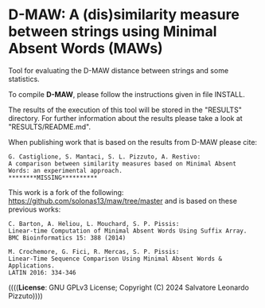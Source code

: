 D-MAW: A (dis)similarity measure between strings using Minimal Absent Words (MAWs)
===

Tool for evaluating the D-MAW distance between strings and some statistics.

To compile <b>D-MAW</b>, please follow the instructions given in file INSTALL.

The results of the execution of this tool will be stored in the "RESULTS" directory. For further information about the results please take a look at "RESULTS/README.md".

When publishing work that is based on the results from D-MAW please cite:
```
G. Castiglione, S. Mantaci, S. L. Pizzuto, A. Restivo:
A comparison between similarity measures based on Minimal Absent Words: an experimental approach. 
********MISSING**********
```

This work is a fork of the following: https://github.com/solonas13/maw/tree/master and is based on these previous works:
```
C. Barton, A. Heliou, L. Mouchard, S. P. Pissis:
Linear-time Computation of Minimal Absent Words Using Suffix Array. 
BMC Bioinformatics 15: 388 (2014)
```
```
M. Crochemore, G. Fici, R. Mercas, S. P. Pissis:
Linear-Time Sequence Comparison Using Minimal Absent Words & Applications. 
LATIN 2016: 334-346
```

((((<b>License</b>: GNU GPLv3 License; Copyright (C) 2024 Salvatore Leonardo Pizzuto))))
